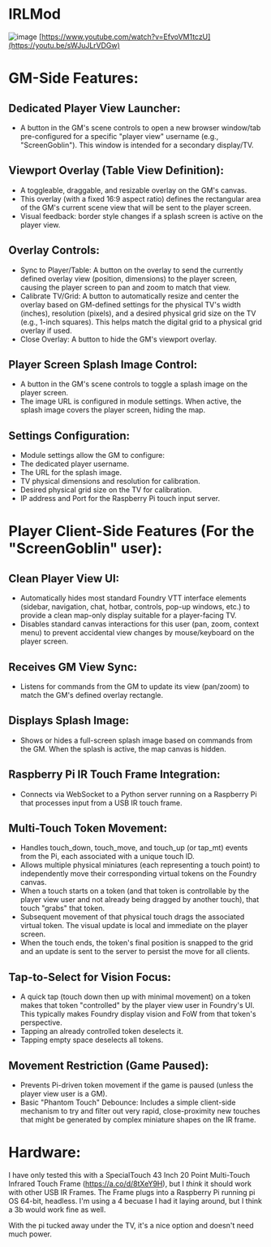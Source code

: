 # IRLMod
![image](https://github.com/user-attachments/assets/e856b1a1-2cbd-4147-ab3e-740bd56bbfd9)
[https://www.youtube.com/watch?v=EfvoVM1tczU](https://youtu.be/sWJuJLrVDGw)

# GM-Side Features:
## Dedicated Player View Launcher:
- A button in the GM's scene controls to open a new browser window/tab pre-configured for a specific "player view" username (e.g., "ScreenGoblin"). This window is intended for a secondary display/TV.
## Viewport Overlay (Table View Definition):
- A toggleable, draggable, and resizable overlay on the GM's canvas.
- This overlay (with a fixed 16:9 aspect ratio) defines the rectangular area of the GM's current scene view that will be sent to the player screen.
- Visual feedback: border style changes if a splash screen is active on the player view.
## Overlay Controls:
- Sync to Player/Table: A button on the overlay to send the currently defined overlay view (position, dimensions) to the player screen, causing the player screen to pan and zoom to match that view.
- Calibrate TV/Grid: A button to automatically resize and center the overlay based on GM-defined settings for the physical TV's width (inches), resolution (pixels), and a desired physical grid size on the TV (e.g., 1-inch squares). This helps match the digital grid to a physical grid overlay if used.
- Close Overlay: A button to hide the GM's viewport overlay.
## Player Screen Splash Image Control:
- A button in the GM's scene controls to toggle a splash image on the player screen.
- The image URL is configured in module settings. When active, the splash image covers the player screen, hiding the map.
## Settings Configuration:
- Module settings allow the GM to configure:
- The dedicated player username.
- The URL for the splash image.
- TV physical dimensions and resolution for calibration.
- Desired physical grid size on the TV for calibration.
- IP address and Port for the Raspberry Pi touch input server.
# Player Client-Side Features (For the "ScreenGoblin" user):
## Clean Player View UI:
- Automatically hides most standard Foundry VTT interface elements (sidebar, navigation, chat, hotbar, controls, pop-up windows, etc.) to provide a clean map-only display suitable for a player-facing TV.
- Disables standard canvas interactions for this user (pan, zoom, context menu) to prevent accidental view changes by mouse/keyboard on the player screen.
## Receives GM View Sync:
- Listens for commands from the GM to update its view (pan/zoom) to match the GM's defined overlay rectangle.
## Displays Splash Image:
- Shows or hides a full-screen splash image based on commands from the GM. When the splash is active, the map canvas is hidden.
## Raspberry Pi IR Touch Frame Integration:
- Connects via WebSocket to a Python server running on a Raspberry Pi that processes input from a USB IR touch frame.
## Multi-Touch Token Movement:
- Handles touch_down, touch_move, and touch_up (or tap_mt) events from the Pi, each associated with a unique touch ID.
- Allows multiple physical miniatures (each representing a touch point) to independently move their corresponding virtual tokens on the Foundry canvas.
- When a touch starts on a token (and that token is controllable by the player view user and not already being dragged by another touch), that touch "grabs" that token.
- Subsequent movement of that physical touch drags the associated virtual token. The visual update is local and immediate on the player screen.
- When the touch ends, the token's final position is snapped to the grid and an update is sent to the server to persist the move for all clients.
## Tap-to-Select for Vision Focus:
- A quick tap (touch down then up with minimal movement) on a token makes that token "controlled" by the player view user in Foundry's UI. This typically makes Foundry display vision and FoW from that token's perspective.
- Tapping an already controlled token deselects it.
- Tapping empty space deselects all tokens.
## Movement Restriction (Game Paused):
- Prevents Pi-driven token movement if the game is paused (unless the player view user is a GM).
- Basic "Phantom Touch" Debounce: Includes a simple client-side mechanism to try and filter out very rapid, close-proximity new touches that might be generated by complex miniature shapes on the IR frame.

# Hardware:

I have only tested this with a SpecialTouch 43 Inch 20 Point Multi-Touch Infrared Touch Frame (https://a.co/d/8tXeY9H), but I _think_ it should work with other USB IR Frames. 
The Frame plugs into a Raspberry Pi running pi OS 64-bit, headless. I'm using a 4 becuase I had it laying around, but I think a 3b would work fine as well.

With the pi tucked away under the TV, it's a nice option and doesn't need much power.

